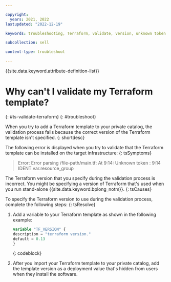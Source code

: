 ```yaml
---

copyright:
  years: 2021, 2022
lastupdated: "2022-12-19"

keywords: troubleshooting, Terraform, validate, version, unknown token

subcollection: sell

content-type: troubleshoot

---
```


{{site.data.keyword.attribute-definition-list}}

# Why can't I validate my Terraform template?
{: #ts-validate-terraform}
{: #troubleshoot}

When you try to add a Terraform template to your private catalog, the validation process fails because the correct version of the Terraform template isn't specified.
{: shortdesc}

The following error is displayed when you try to validate that the Terraform template can be installed on the target infrastructure:
{: tsSymptoms}

> Error: Error parsing /file-path/main.tf: At 9:14: Unknown token : 9:14 IDENT var.resource_group

The Terraform version that you specify during the validation process is incorrect. You might be specifying a version of Terraform that's used when you run stand-alone {{site.data.keyword.bplong_notm}}.
{: tsCauses}

To specify the Terraform version to use during the validation process, complete the following steps:
{: tsResolve}

1. Add a variable to your Terraform template as shown in the following example:

    ```terraform
    variable "TF_VERSION" {
    description = "terraform version."
    default = 0.13
    }
    ```
    {: codeblock}

2. After you import your Terraform template to your private catalog, add the template version as a deployment value that's hidden from users when they install the software.
